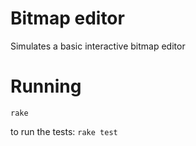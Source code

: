 # Bitmap editor

Simulates a basic interactive bitmap editor

# Running

`rake`

to run the tests:
`rake test`
